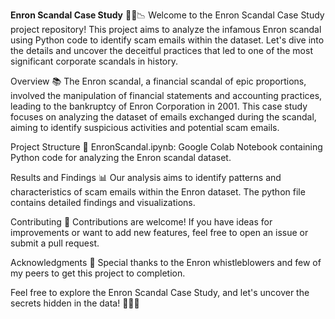 **Enron Scandal Case Study** 🕵️‍♂️📉
Welcome to the Enron Scandal Case Study project repository! This project aims to analyze the infamous Enron scandal using Python code to identify scam emails within the dataset. Let's dive into the details and uncover the deceitful practices that led to one of the most significant corporate scandals in history.

Overview 📚
The Enron scandal, a financial scandal of epic proportions, involved the manipulation of financial statements and accounting practices, leading to the bankruptcy of Enron Corporation in 2001. This case study focuses on analyzing the dataset of emails exchanged during the scandal, aiming to identify suspicious activities and potential scam emails.

Project Structure 📂
EnronScandal.ipynb: Google Colab Notebook containing Python code for analyzing the Enron scandal dataset.

Results and Findings 📊
Our analysis aims to identify patterns and characteristics of scam emails within the Enron dataset. The python file contains detailed findings and visualizations.

Contributing 🤝
Contributions are welcome! If you have ideas for improvements or want to add new features, feel free to open an issue or submit a pull request.

Acknowledgments 👏
Special thanks to the Enron whistleblowers and few of my peers to get this project to completion.

Feel free to explore the Enron Scandal Case Study, and let's uncover the secrets hidden in the data! 🕵️‍♂️💼
